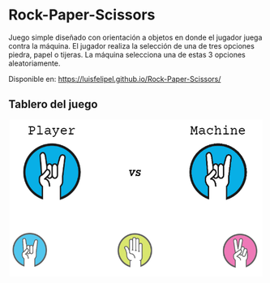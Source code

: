 # Rock-Paper-Scissors
Juego simple diseñado con orientación a objetos en donde el jugador juega contra la máquina. 
El jugador realiza la selección de una de tres opciones piedra, papel o tijeras. 
La máquina selecciona una de estas 3 opciones aleatoriamente.

Disponible en: https://luisfelipel.github.io/Rock-Paper-Scissors/

## Tablero del juego
<p align="center">
<img src="https://github.com/LuisFelipeL/Rock-Paper-Scissors/blob/master/img/rockpaperscissors.PNG" width="500px">
</p>
